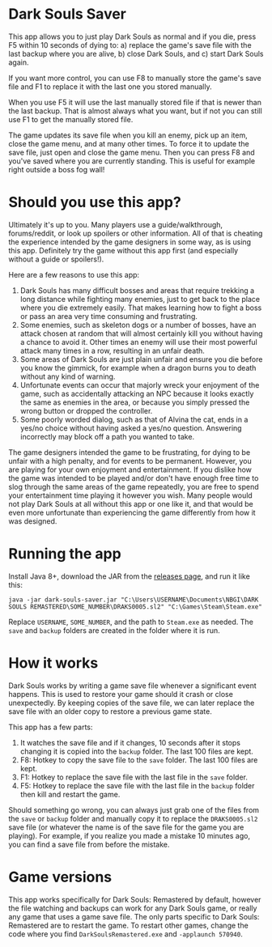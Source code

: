 # Dark Souls Saver

This app allows you to just play Dark Souls as normal and if you die, press F5 within 10 seconds of dying to:
a) replace the game's save file with the last backup where you are alive,
b) close Dark Souls, and
c) start Dark Souls again.

If you want more control, you can use F8 to manually store the game's save file and F1 to replace it with the last one you stored manually.

When you use F5 it will use the last manually stored file if that is newer than the last backup. That is almost always what you want, but if not you can still use F1 to get the manually stored file.

The game updates its save file when you kill an enemy, pick up an item, close the game menu, and at many other times. To force it to update the save file, just open and close the game menu. Then you can press F8 and you've saved where you are currently standing. This is useful for example right outside a boss fog wall!

# Should you use this app?

Ultimately it's up to you. Many players use a guide/walkthrough, forums/reddit, or look up spoilers or other information. All of that is cheating the experience intended by the game designers in some way, as is using this app. Definitely try the game without this app first (and especially without a guide or spoilers!).

Here are a few reasons to use this app:

1) Dark Souls has many difficult bosses and areas that require trekking a long distance while fighting many enemies, just to get back to the place where you die extremely easily. That makes learning how to fight a boss or pass an area very time consuming and frustrating.
2) Some enemies, such as skeleton dogs or a number of bosses, have an attack chosen at random that will almost certainly kill you without having a chance to avoid it. Other times an enemy will use their most powerful attack many times in a row, resulting in an unfair death.
3) Some areas of Dark Souls are just plain unfair and ensure you die before you know the gimmick, for example when a dragon burns you to death without any kind of warning.
4) Unfortunate events can occur that majorly wreck your enjoyment of the game, such as accidentally attacking an NPC because it looks exactly the same as enemies in the area, or because you simply pressed the wrong button or dropped the controller.
5) Some poorly worded dialog, such as that of Alvina the cat, ends in a yes/no choice without having asked a yes/no question. Answering incorrectly may block off a path you wanted to take.

The game designers intended the game to be frustrating, for dying to be unfair with a high penalty, and for events to be permanent. However, you are playing for your own enjoyment and entertainment. If you dislike how the game was intended to be played and/or don't have enough free time to slog through the same areas of the game repeatedly, you are free to spend your entertainment time playing it however you wish. Many people would not play Dark Souls at all without this app or one like it, and that would be even more unfortunate than experiencing the game differently from how it was designed.

# Running the app

Install Java 8+, download the JAR from the [releases page](https://github.com/EsotericSoftware/dark-souls-saver/releases), and run it like this:

```
java -jar dark-souls-saver.jar "C:\Users\USERNAME\Documents\NBGI\DARK SOULS REMASTERED\SOME_NUMBER\DRAKS0005.sl2" "C:\Games\Steam\Steam.exe"
```

Replace `USERNAME`, `SOME_NUMBER`, and the path to `Steam.exe` as needed. The `save` and `backup` folders are created in the folder where it is run.

# How it works

Dark Souls works by writing a game save file whenever a significant event happens. This is used to restore your game should it crash or close unexpectedly. By keeping copies of the save file, we can later replace the save file with an older copy to restore a previous game state.

This app has a few parts:

1) It watches the save file and if it changes, 10 seconds after it stops changing it is copied into the `backup` folder. The last 100 files are kept.
2) F8: Hotkey to copy the save file to the `save` folder. The last 100 files are kept.
3) F1: Hotkey to replace the save file with the last file in the `save` folder.
4) F5: Hotkey to replace the save file with the last file in the `backup` folder then kill and restart the game.

Should something go wrong, you can always just grab one of the files from the `save` or `backup` folder and manually copy it to replace the `DRAKS0005.sl2` save file (or whatever the name is of the save file for the game you are playing). For example, if you realize you made a mistake 10 minutes ago, you can find a save file from before the mistake.

# Game versions

This app works specifically for Dark Souls: Remastered by default, however the file watching and backups can work for any Dark Souls game, or really any game that uses a game save file. The only parts specific to Dark Souls: Remastered are to restart the game. To restart other games, change the code where you find `DarkSoulsRemastered.exe` and `-applaunch 570940`.
